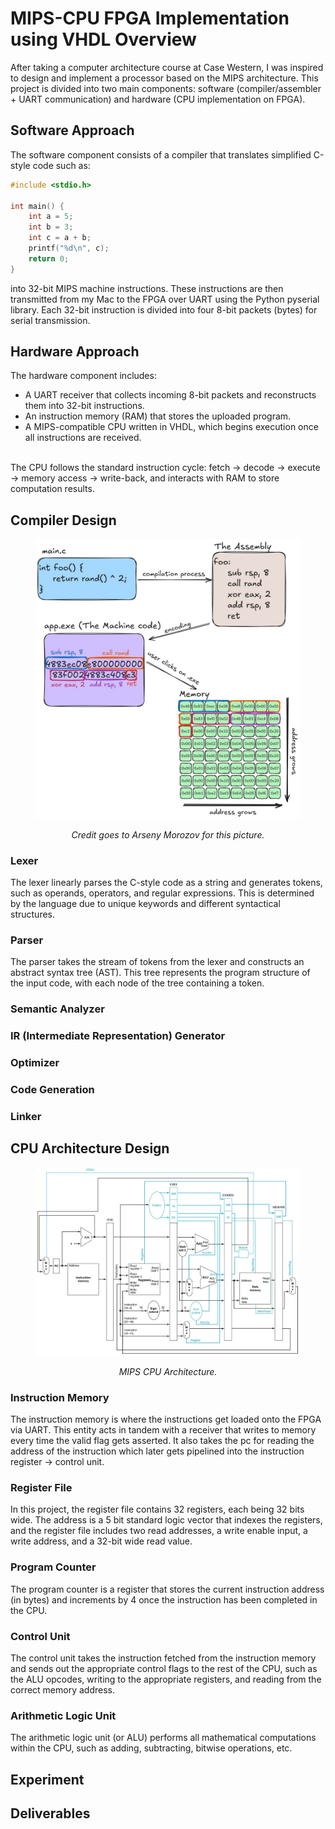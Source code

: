 # MIPS-CPU FPGA Implementation using VHDL Overview
After taking a computer architecture course at Case Western, I was inspired to design and implement a processor based on the MIPS architecture. This project is divided into two main components: software (compiler/assembler + UART communication) and hardware (CPU implementation on FPGA).

## Software Approach
The software component consists of a compiler that translates simplified C-style code such as:
```c
#include <stdio.h>

int main() {
    int a = 5; 
    int b = 3; 
    int c = a + b; 
    printf("%d\n", c); 
    return 0;
}
```

into 32-bit MIPS machine instructions. These instructions are then transmitted from my Mac to the FPGA over UART using the Python pyserial library.
Each 32-bit instruction is divided into four 8-bit packets (bytes) for serial transmission.

## Hardware Approach
The hardware component includes:
- A UART receiver that collects incoming 8-bit packets and reconstructs them into 32-bit instructions.
- An instruction memory (RAM) that stores the uploaded program.
- A MIPS-compatible CPU written in VHDL, which begins execution once all instructions are received. </br>
</br>
The CPU follows the standard instruction cycle: fetch → decode → execute → memory access → write-back, and interacts with RAM to store computation results.

## Compiler Design
<figure>
  <p align="center">
    <img src="images/compilation.jpeg">
  </p>
  <p align="center"><em>Credit goes to Arseny Morozov for this picture.</em></p>
</figure>

### Lexer
The lexer linearly parses the C-style code as a string and generates tokens, such as operands, operators, and regular expressions. This is determined by the language due to unique keywords and different syntactical structures.

### Parser
The parser takes the stream of tokens from the lexer and constructs an abstract syntax tree (AST). This tree represents the program structure of the input code, with each node of the tree containing a token. 

### Semantic Analyzer

### IR (Intermediate Representation) Generator

### Optimizer

### Code Generation

### Linker


## CPU Architecture Design
<figure>
  <p align="center">
    <img src="images/MIPS.jpg">
  </p>
  <p align="center"><em>MIPS CPU Architecture.</em></p>
</figure>

### Instruction Memory
The instruction memory is where the instructions get loaded onto the FPGA via UART. This entity acts in tandem with a receiver that writes to memory every time the valid flag gets asserted. It also takes the pc for reading the address of the instruction which later gets pipelined into the instruction register → control unit.

### Register File
In this project, the register file contains 32 registers, each being 32 bits wide. The address is a 5 bit standard logic vector that indexes the registers, and the register file includes two read addresses, a write enable input, a write address, and a 32-bit wide read value.

### Program Counter
The program counter is a register that stores the current instruction address (in bytes) and increments by 4 once the instruction has been completed in the CPU.

### Control Unit
The control unit takes the instruction fetched from the instruction memory and sends out the appropriate control flags to the rest of the CPU, such as the ALU opcodes, writing to the appropriate registers, and reading from the correct memory address.

### Arithmetic Logic Unit
The arithmetic logic unit (or ALU) performs all mathematical computations within the CPU, such as adding, subtracting, bitwise operations, etc.


## Experiment

## Deliverables
